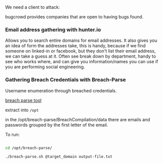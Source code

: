 We need a client to attack:

bugcrowd provides companies that are open to having bugs found. 

### Email address gathering with hunter.io

Allows you to search entire domains for email addresses. It also gives you
an idea of form the addresses take, this is handy, because if we find
someone on linked-in or facebook, but they don't list their email address,
we can take a guess at it. Often see break down by department, handy to
see who works where, and can give you information/names you can use if you
are performing social engineering. 

### Gathering Breach Credentials with Breach-Parse

Username enumeration through breached credentials.

[breach parse tool](github.com/hmaverickadams/breach-parse)

extract into `/opt`

in the /opt/breach-parse/BreachCompilation/data there are emails and
passwords grouped by the first letter of the email. 

To run:

``` bash

cd /opt/breach-parse/

./breach-parse.sh @target_domain output-file.txt

```


